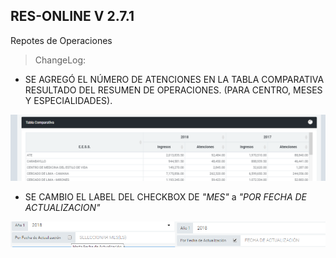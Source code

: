 ## RES-ONLINE V 2.7.1
Repotes de Operaciones

>ChangeLog:

* SE AGREGÓ EL NÚMERO DE ATENCIONES EN LA TABLA COMPARATIVA RESULTADO DEL RESUMEN DE OPERACIONES. (PARA CENTRO, MESES Y ESPECIALIDADES).

![IMAGEN DETALLE](assets/img/README/1.png "imagen")

* SE CAMBIO EL LABEL DEL CHECKBOX DE *"MES"* a *"POR FECHA DE ACTUALIZACION"*

![IMAGEN DETALLE](assets/img/README/2.png "imagen")
